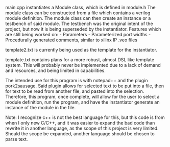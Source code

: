 main.cpp instantiates a Module class, which is defined in module.h
The module class can be constructed from a file which contains a verilog module definition.
The module class can then create an instance or a testbench of said module.
The testbench was the original intent of the project, but now it is being superseded by the instantiator.
Features which are still being worked on:
    - Parameters
    - Parameterized port widths
    - Procedurally generated comments, similar to xilinx IP .veo files

template2.txt is currently being used as the template for the instantiator.

template.txt contains plans for a more robust, almost DSL like template system. This will probably never be implemented due to a lack of demand and resources, and being limited in capabilities.

The intended use for this program is with notepad++ and the plugin pork2sausage.
Said plugin allows for selected text to be put into a file, then for text to be read from another file, and pasted into the selection.
Therefore, this program, once complete, will allow for the user to select a module definition, run the program, and have the instantiator generate an instance of the module in the file.

Note: I recognize c++ is not the best language for this, but this code is from when I only new C/C++, and it was easier to expand the bad code than rewrite it in another language, as the scope of this project is very limited.
Should the scope be expanded, another language should be chosen to parse text.